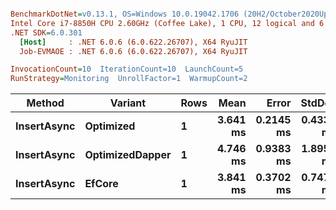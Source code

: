 ``` ini

BenchmarkDotNet=v0.13.1, OS=Windows 10.0.19042.1706 (20H2/October2020Update)
Intel Core i7-8850H CPU 2.60GHz (Coffee Lake), 1 CPU, 12 logical and 6 physical cores
.NET SDK=6.0.301
  [Host]     : .NET 6.0.6 (6.0.622.26707), X64 RyuJIT
  Job-EVMAOE : .NET 6.0.6 (6.0.622.26707), X64 RyuJIT

InvocationCount=10  IterationCount=10  LaunchCount=5  
RunStrategy=Monitoring  UnrollFactor=1  WarmupCount=2  

```
|      Method |         Variant | Rows |     Mean |     Error |    StdDev |      Min |       Max |   Median |
|------------ |---------------- |----- |---------:|----------:|----------:|---------:|----------:|---------:|
| **InsertAsync** |       **Optimized** |    **1** | **3.641 ms** | **0.2145 ms** | **0.4334 ms** | **3.011 ms** |  **4.851 ms** | **3.544 ms** |
| **InsertAsync** | **OptimizedDapper** |    **1** | **4.746 ms** | **0.9383 ms** | **1.8954 ms** | **3.013 ms** | **12.284 ms** | **4.095 ms** |
| **InsertAsync** |          **EfCore** |    **1** | **3.841 ms** | **0.3702 ms** | **0.7478 ms** | **2.866 ms** |  **6.385 ms** | **3.706 ms** |
